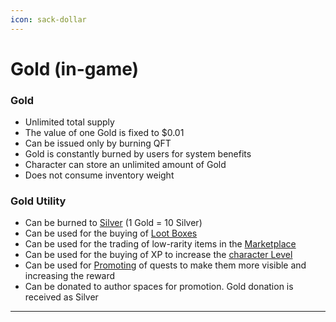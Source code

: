 ```yaml
---
icon: sack-dollar
---
```


# Gold (in-game)

### Gold

* Unlimited total supply
* The value of one Gold is fixed to $0.01 
* Can be issued only by burning QFT 
* Gold is constantly burned by users for system benefits
* Character can store an unlimited amount of Gold
* Does not consume inventory weight


### Gold Utility

* Can be burned to [Silver](Silver-in-game.md) (1 Gold = 10 Silver)
* Can be used for the buying of [Loot Boxes](../mining/Items.md)
* Can be used for the trading of low-rarity items in the [Marketplace](../mining/Items.md)
* Can be used for the buying of XP to increase the [character Level](../mining/character.md)
* Can be used for [Promoting](/authors/promotion.md) of quests to make them more visible and increasing the reward
* Can be donated to author spaces for promotion. Gold donation is received as Silver

***
